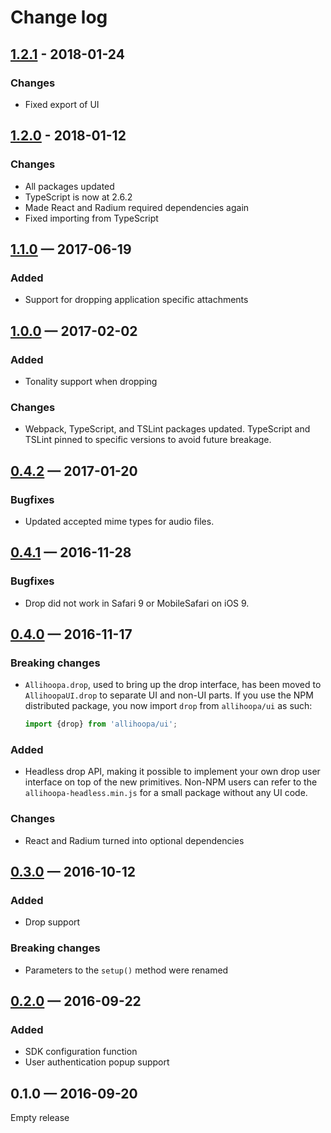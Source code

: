 Change log
==========

## [1.2.1] - 2018-01-24

### Changes

* Fixed export of UI

## [1.2.0] - 2018-01-12

### Changes

* All packages updated
* TypeScript is now at 2.6.2
* Made React and Radium required dependencies again
* Fixed importing from TypeScript

## [1.1.0] — 2017-06-19

### Added

* Support for dropping application specific attachments

## [1.0.0] — 2017-02-02

### Added

* Tonality support when dropping

### Changes

* Webpack, TypeScript, and TSLint packages updated. TypeScript and TSLint
  pinned to specific versions to avoid future breakage.

## [0.4.2] — 2017-01-20

### Bugfixes

* Updated accepted mime types for audio files.

## [0.4.1] — 2016-11-28

### Bugfixes

* Drop did not work in Safari 9 or MobileSafari on iOS 9.

## [0.4.0] — 2016-11-17

### Breaking changes

* `Allihoopa.drop`, used to bring up the drop interface, has been moved to
  `AllihoopaUI.drop` to separate UI and non-UI parts. If you use the NPM
  distributed package, you now import `drop` from `allihoopa/ui` as such:

  ```javascript
  import {drop} from 'allihoopa/ui';
  ```

### Added

* Headless drop API, making it possible to implement your own drop user
  interface on top of the new primitives. Non-NPM users can refer to the
  `allihoopa-headless.min.js` for a small package without any UI code.

### Changes

* React and Radium turned into optional dependencies

## [0.3.0] — 2016-10-12

### Added

* Drop support

### Breaking changes

* Parameters to the `setup()` method were renamed

## [0.2.0] — 2016-09-22

### Added

* SDK configuration function
* User authentication popup support

## 0.1.0 — 2016-09-20

Empty release


[0.2.0]: https://github.com/allihoopa/allihoopa.js/compare/v0.1.0...v0.2.0
[0.3.0]: https://github.com/allihoopa/allihoopa.js/compare/v0.2.0...v0.3.0
[0.4.0]: https://github.com/allihoopa/allihoopa.js/compare/v0.3.0...v0.4.0
[0.4.1]: https://github.com/allihoopa/allihoopa.js/compare/v0.4.0...v0.4.1
[0.4.2]: https://github.com/allihoopa/allihoopa.js/compare/v0.4.1...v0.4.2
[1.0.0]: https://github.com/allihoopa/allihoopa.js/compare/v0.4.2...v1.0.0
[1.1.0]: https://github.com/allihoopa/allihoopa.js/compare/v1.0.0...v1.1.0
[1.2.0]: https://github.com/allihoopa/allihoopa.js/compare/v1.1.0...v1.2.0
[1.2.1]: https://github.com/allihoopa/allihoopa.js/compare/v1.2.0...v1.2.1
